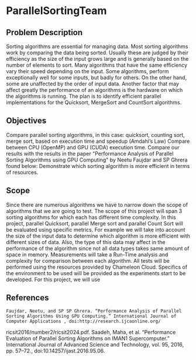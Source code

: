 # ParallelSortingTeam
## Problem Description
Sorting algorithms are essential for managing data. Most sorting algorithms work by comparing the data being sorted. Usually these are judged by their efficiency as the size of the input grows large and is generally based on the number of elements to sort. Many algorithms that have the same efficiency vary their speed depending on the input. Some algorithms, perform exceptionally well for some inputs, but badly for others. On the other hand, some are unaffected by the order of input data. Another factor that may affect greatly the performance of an algorithms is the hardware on which the algorithms is running. The plan is to identify efficient parallel implementations for the Quicksort, MergeSort and CountSort algorithms.
## Objectives
Compare parallel sorting algorithms, in this case: quicksort, counting sort, merge sort, based on execution time and speedup (Amdahl’s Law)
Compare between CPU (OpenMP) and GPU (CUDA) execution time.
Compare our results with the results in the paper "Performance Analysis of Parallel Sorting Algorithms using GPU Computing" by Neetu Faujdar and SP Ghrera found below:
Demonstrate which sorting algorithm is more efficient in terms of resources.
## Scope 
Since there are numerous algorithms we have to narrow down the scope of algorithms that we are going to test. The scope of this project will span 3 sorting algorithms for which each has different time complexity. In this project, parallel Quicksort, parallel Merge sort and parallel Count Sort will be evaluated using specific metrics. For example we will take into account the size of the input data to determine which algorithm is more efficient with different sizes of data. Also, the type of this data may affect in the performance of the algorithm since not all data types takes same amount of space in memory. Measurements will take a Run-Time analysis and complexity for comparison between each algorithm. All tests will be performed using the resources provided by Chameleon Cloud. Specifics of the environment to be used will be provided as the experiments start to be developed. For this project, we will use
## References
	Faujdar, Neetu, and SP SP Ghrera. “Performance Analysis of Parallel Sorting Algorithms Using GPU Computing.” International Journal of Computer Applications , doi:http://research.ijcaonline.org/
ricsit2016/number2/ricsit2024.pdf.
Saadeh, Maha, et al. “Performance Evaluation of Parallel Sorting Algorithms on IMAN1 Supercomputer.” International Journal of Advanced Science and Technology, vol. 95, 2016, pp. 57–72., doi:10.14257/ijast.2016.95.06. 
